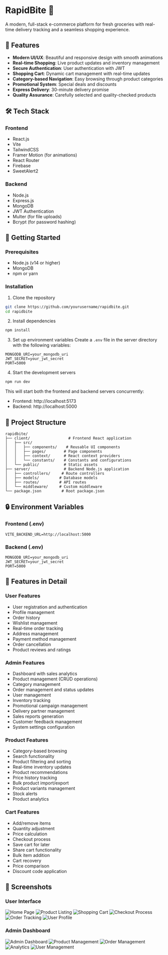 # RapidBite 🛒

A modern, full-stack e-commerce platform for fresh groceries with real-time delivery tracking and a seamless shopping experience.

## 🌟 Features

- **Modern UI/UX**: Beautiful and responsive design with smooth animations
- **Real-time Shopping**: Live product updates and inventory management
- **Secure Authentication**: User authentication with JWT
- **Shopping Cart**: Dynamic cart management with real-time updates
- **Category-based Navigation**: Easy browsing through product categories
- **Promotional System**: Special deals and discounts
- **Express Delivery**: 30-minute delivery promise
- **Quality Assurance**: Carefully selected and quality-checked products

## 🛠️ Tech Stack

### Frontend
- React.js
- Vite
- TailwindCSS
- Framer Motion (for animations)
- React Router
- Firebase
- SweetAlert2

### Backend
- Node.js
- Express.js
- MongoDB
- JWT Authentication
- Multer (for file uploads)
- Bcrypt (for password hashing)

## 🚀 Getting Started

### Prerequisites
- Node.js (v14 or higher)
- MongoDB
- npm or yarn

### Installation

1. Clone the repository
```bash
git clone https://github.com/yourusername/rapidbite.git
cd rapidbite
```

2. Install dependencies
```bash
npm install
```

3. Set up environment variables
Create a `.env` file in the server directory with the following variables:
```env
MONGODB_URI=your_mongodb_uri
JWT_SECRET=your_jwt_secret
PORT=5000
```

4. Start the development servers
```bash
npm run dev
```

This will start both the frontend and backend servers concurrently:
- Frontend: http://localhost:5173
- Backend: http://localhost:5000

## 📁 Project Structure

```
rapidbite/
├── client/                 # Frontend React application
│   ├── src/
│   │   ├── components/    # Reusable UI components
│   │   ├── pages/        # Page components
│   │   ├── context/      # React context providers
│   │   └── constants/    # Constants and configurations
│   └── public/           # Static assets
├── server/               # Backend Node.js application
│   ├── controllers/     # Route controllers
│   ├── models/         # Database models
│   ├── routes/         # API routes
│   └── middleware/     # Custom middleware
└── package.json         # Root package.json
```

## 🔒 Environment Variables

### Frontend (.env)
```env
VITE_BACKEND_URL=http://localhost:5000
```

### Backend (.env)
```env
MONGODB_URI=your_mongodb_uri
JWT_SECRET=your_jwt_secret
PORT=5000
```

## 📱 Features in Detail

### User Features
- User registration and authentication
- Profile management
- Order history
- Wishlist management
- Real-time order tracking
- Address management
- Payment method management
- Order cancellation
- Product reviews and ratings

### Admin Features
- Dashboard with sales analytics
- Product management (CRUD operations)
- Category management
- Order management and status updates
- User management
- Inventory tracking
- Promotional campaign management
- Delivery partner management
- Sales reports generation
- Customer feedback management
- System settings configuration

### Product Features
- Category-based browsing
- Search functionality
- Product filtering and sorting
- Real-time inventory updates
- Product recommendations
- Price history tracking
- Bulk product import/export
- Product variants management
- Stock alerts
- Product analytics

### Cart Features
- Add/remove items
- Quantity adjustment
- Price calculation
- Checkout process
- Save cart for later
- Share cart functionality
- Bulk item addition
- Cart recovery
- Price comparison
- Discount code application

## 📸 Screenshots

### User Interface
![Home Page](screenshots/home.png)
![Product Listing](screenshots/products.png)
![Shopping Cart](screenshots/cart.png)
![Checkout Process](screenshots/checkout.png)
![Order Tracking](screenshots/tracking.png)
![User Profile](screenshots/profile.png)

### Admin Dashboard
![Admin Dashboard](screenshots/admin-dashboard.png)
![Product Management](screenshots/product-management.png)
![Order Management](screenshots/order-management.png)
![Analytics](screenshots/analytics.png)
![User Management](screenshots/user-management.png)

